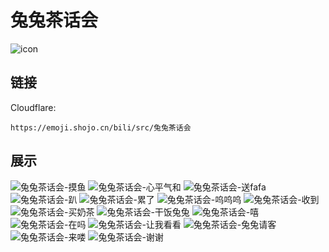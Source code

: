 # 兔兔茶话会
![icon](https://emoji.shojo.cn/bili/src/兔兔茶话会/icon.png)
## 链接
Cloudflare:
```
https://emoji.shojo.cn/bili/src/兔兔茶话会
```
## 展示
![兔兔茶话会-摸鱼](https://emoji.shojo.cn/bili/src/兔兔茶话会/兔兔茶话会-摸鱼.png)
![兔兔茶话会-心平气和](https://emoji.shojo.cn/bili/src/兔兔茶话会/兔兔茶话会-心平气和.png)
![兔兔茶话会-送fafa](https://emoji.shojo.cn/bili/src/兔兔茶话会/兔兔茶话会-送fafa.png)
![兔兔茶话会-趴](https://emoji.shojo.cn/bili/src/兔兔茶话会/兔兔茶话会-趴.png)
![兔兔茶话会-累了](https://emoji.shojo.cn/bili/src/兔兔茶话会/兔兔茶话会-累了.png)
![兔兔茶话会-呜呜呜](https://emoji.shojo.cn/bili/src/兔兔茶话会/兔兔茶话会-呜呜呜.png)
![兔兔茶话会-收到](https://emoji.shojo.cn/bili/src/兔兔茶话会/兔兔茶话会-收到.png)
![兔兔茶话会-买奶茶](https://emoji.shojo.cn/bili/src/兔兔茶话会/兔兔茶话会-买奶茶.png)
![兔兔茶话会-干饭兔兔](https://emoji.shojo.cn/bili/src/兔兔茶话会/兔兔茶话会-干饭兔兔.png)
![兔兔茶话会-嘻](https://emoji.shojo.cn/bili/src/兔兔茶话会/兔兔茶话会-嘻.png)
![兔兔茶话会-在吗](https://emoji.shojo.cn/bili/src/兔兔茶话会/兔兔茶话会-在吗.png)
![兔兔茶话会-让我看看](https://emoji.shojo.cn/bili/src/兔兔茶话会/兔兔茶话会-让我看看.png)
![兔兔茶话会-兔兔请客](https://emoji.shojo.cn/bili/src/兔兔茶话会/兔兔茶话会-兔兔请客.png)
![兔兔茶话会-来喽](https://emoji.shojo.cn/bili/src/兔兔茶话会/兔兔茶话会-来喽.png)
![兔兔茶话会-谢谢](https://emoji.shojo.cn/bili/src/兔兔茶话会/兔兔茶话会-谢谢.png)
